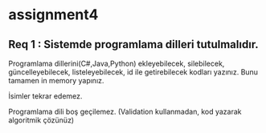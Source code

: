 # assignment4

<h2>Req 1 : Sistemde programlama dilleri tutulmalıdır.</h2>


<p>Programlama dillerini(C#,Java,Python) ekleyebilecek, silebilecek, güncelleyebilecek, listeleyebilecek, id ile getirebilecek kodları yazınız. Bunu tamamen in memory yapınız.</p>
<p>İsimler tekrar edemez.</p>
<p>Programlama dili boş geçilemez. (Validation kullanmadan, kod yazarak algoritmik çözünüz)<p>
